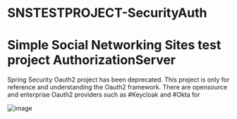 # SNSTESTPROJECT-SecurityAuth
# Simple Social Networking Sites test project AuthorizationServer
Spring Security Oauth2 project has been deprecated. 
This project is only for reference and understanding the Oauth2 framework.
There are opensource and enterprise Oauth2 providers such as #Keycloak and #Okta for 

![image](https://user-images.githubusercontent.com/100489777/155891840-94043b31-4f64-47bd-8b36-ff557330ff4c.png)

